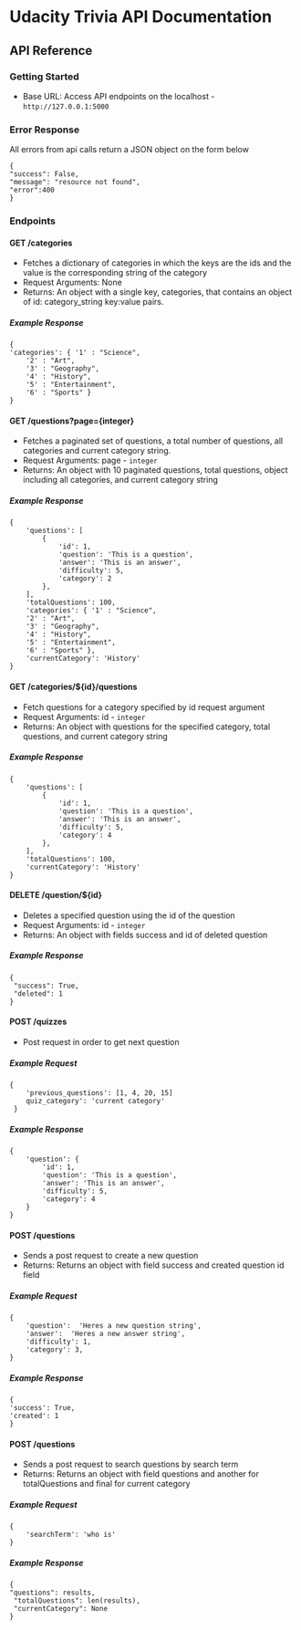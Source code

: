 # Udacity Trivia API Documentation

## API Reference

### Getting Started
- Base URL: Access API endpoints on the localhost - `http://127.0.0.1:5000`

### Error Response
All errors from api calls return a JSON object on the form below
```
{
"success": False,
"message": "resource not found",
"error":400
}
```

### Endpoints
#### GET /categories
- Fetches a dictionary of categories in which the keys are the ids and the value is the corresponding string of the category
- Request Arguments: None
- Returns: An object with a single key, categories, that contains an object of id: category_string key:value pairs.
##### Example Response
```
{
'categories': { '1' : "Science",
    '2' : "Art",
    '3' : "Geography",
    '4' : "History",
    '5' : "Entertainment",
    '6' : "Sports" }
}
```

#### GET /questions?page={integer}
- Fetches a paginated set of questions, a total number of questions, all categories and current category string.
- Request Arguments: page - `integer`
- Returns: An object with 10 paginated questions, total questions, object including all categories, and current category string
##### Example Response
```
{
    'questions': [
        {
            'id': 1,
            'question': 'This is a question',
            'answer': 'This is an answer',
            'difficulty': 5,
            'category': 2
        },
    ],
    'totalQuestions': 100,
    'categories': { '1' : "Science",
    '2' : "Art",
    '3' : "Geography",
    '4' : "History",
    '5' : "Entertainment",
    '6' : "Sports" },
    'currentCategory': 'History'
}

```

#### GET /categories/${id}/questions
- Fetch questions for a category specified by id request argument
- Request Arguments: id - `integer`
- Returns: An object with questions for the specified category, total questions, and current category string
##### Example Response
```
{
    'questions': [
        {
            'id': 1,
            'question': 'This is a question',
            'answer': 'This is an answer',
            'difficulty': 5,
            'category': 4
        },
    ],
    'totalQuestions': 100,
    'currentCategory': 'History'
}
```

#### DELETE /question/${id}
- Deletes a specified question using the id of the question
- Request Arguments: id - `integer`
- Returns: An object with fields success and id of deleted question
##### Example Response
```
{
 "success": True,
 "deleted": 1
}
```

#### POST /quizzes
- Post request in order to get next question
##### Example Request
```
{
    'previous_questions': [1, 4, 20, 15]
    quiz_category': 'current category'
 }
```

##### Example Response
```
{
    'question': {
        'id': 1,
        'question': 'This is a question',
        'answer': 'This is an answer',
        'difficulty': 5,
        'category': 4
    }
}
```

#### POST /questions
- Sends a post request to create a new question
- Returns: Returns an object with field success and created question id field
##### Example Request
```
{
    'question':  'Heres a new question string',
    'answer':  'Heres a new answer string',
    'difficulty': 1,
    'category': 3,
}
```

##### Example Response
```
{
'success': True,
'created': 1
}
```

#### POST /questions
- Sends a post request to search questions by search term
- Returns: Returns an object with field questions and another for totalQuestions and final for current category
##### Example Request
```
{
    'searchTerm': 'who is'
}
```

##### Example Response
```
{
"questions": results,
 "totalQuestions": len(results),
 "currentCategory": None
}
```
